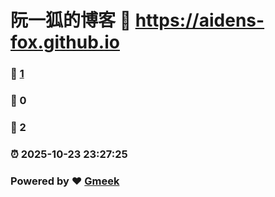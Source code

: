 # 阮一狐的博客 :link: https://aidens-fox.github.io 
### :page_facing_up: [1](https://aidens-fox.github.io/tag.html) 
### :speech_balloon: 0 
### :hibiscus: 2 
### :alarm_clock: 2025-10-23 23:27:25 
### Powered by :heart: [Gmeek](https://github.com/Meekdai/Gmeek)
